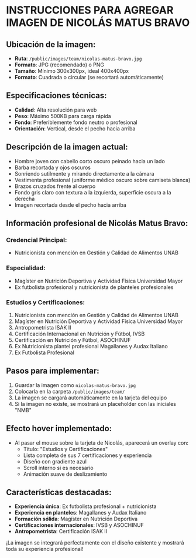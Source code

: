 # INSTRUCCIONES PARA AGREGAR IMAGEN DE NICOLÁS MATUS BRAVO

## Ubicación de la imagen:
- **Ruta**: `/public/images/team/nicolas-matus-bravo.jpg`
- **Formato**: JPG (recomendado) o PNG
- **Tamaño**: Mínimo 300x300px, ideal 400x400px
- **Formato**: Cuadrada o circular (se recortará automáticamente)

## Especificaciones técnicas:
- **Calidad**: Alta resolución para web
- **Peso**: Máximo 500KB para carga rápida
- **Fondo**: Preferiblemente fondo neutro o profesional
- **Orientación**: Vertical, desde el pecho hacia arriba

## Descripción de la imagen actual:
- Hombre joven con cabello corto oscuro peinado hacia un lado
- Barba recortada y ojos oscuros
- Sonriendo sutilmente y mirando directamente a la cámara
- Vestimenta profesional (uniforme médico oscuro sobre camiseta blanca)
- Brazos cruzados frente al cuerpo
- Fondo gris claro con textura a la izquierda, superficie oscura a la derecha
- Imagen recortada desde el pecho hacia arriba

## Información profesional de Nicolás Matus Bravo:

### **Credencial Principal:**
- Nutricionista con mención en Gestión y Calidad de Alimentos UNAB

### **Especialidad:**
- Magíster en Nutrición Deportiva y Actividad Física Universidad Mayor
- Ex futbolista profesional y nutricionista de planteles profesionales

### **Estudios y Certificaciones:**
1. Nutricionista con mención en Gestión y Calidad de Alimentos UNAB
2. Magíster en Nutrición Deportiva y Actividad Física Universidad Mayor
3. Antropometrista ISAK II
4. Certificación Internacional en Nutrición y Fútbol, IVSB
5. Certificación en Nutrición y Fútbol, ASOCHINUF
6. Ex Nutricionista plantel profesional Magallanes y Audax Italiano
7. Ex Futbolista Profesional

## Pasos para implementar:
1. Guardar la imagen como `nicolas-matus-bravo.jpg`
2. Colocarla en la carpeta `/public/images/team/`
3. La imagen se cargará automáticamente en la tarjeta del equipo
4. Si la imagen no existe, se mostrará un placeholder con las iniciales "NMB"

## Efecto hover implementado:
- Al pasar el mouse sobre la tarjeta de Nicolás, aparecerá un overlay con:
  - Título: "Estudios y Certificaciones"
  - Lista completa de sus 7 certificaciones y experiencia
  - Diseño con gradiente azul
  - Scroll interno si es necesario
  - Animación suave de deslizamiento

## Características destacadas:
- **Experiencia única**: Ex futbolista profesional + nutricionista
- **Experiencia en planteles**: Magallanes y Audax Italiano
- **Formación sólida**: Magíster en Nutrición Deportiva
- **Certificaciones internacionales**: IVSB y ASOCHINUF
- **Antropometrista**: Certificación ISAK II

¡La imagen se integrará perfectamente con el diseño existente y mostrará toda su experiencia profesional!
